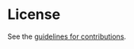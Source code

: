 # License

See the
[guidelines for contributions](https://github.com/LPardue/draft-pardue-httpbis-bidi-stream-grease/blob/main/CONTRIBUTING.md).
